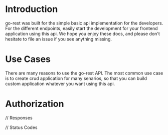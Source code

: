 # Introduction

go-rest was built for the simple basic api implementation for the developers. For the different endpoints, easily start the development for your frontend application using this api. We hope you enjoy these docs, and please don't hesitate to file an issue if you see anything missing.

# Use Cases

There are many reasons to use the go-rest API. The most common use case is to create crud application for many senarios, so that you can build custom application whatever you want
using this api.

# Authorization



// Responses

// Status Codes
